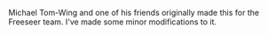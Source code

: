Michael Tom-Wing and one of his friends originally made this for the Freeseer
team. I've made some minor modifications to it.
